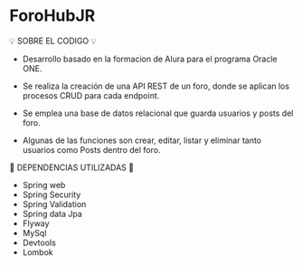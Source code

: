 # ForoHubJR

💡 SOBRE EL CODIGO 💡

- Desarrollo basado en la formacion de Alura para el programa Oracle ONE.

- Se realiza la creación de una API REST de un foro, donde se aplican los procesos CRUD para cada endpoint.

- Se emplea una base de datos relacional que guarda usuarios y posts del foro.

- Algunas de las funciones son crear, editar, listar y eliminar tanto usuarios como Posts dentro del foro.

🌟 DEPENDENCIAS UTILIZADAS 🌟

- Spring web
- Spring Security
- Spring Validation
- Spring data Jpa
- Flyway
- MySql
- Devtools
- Lombok
